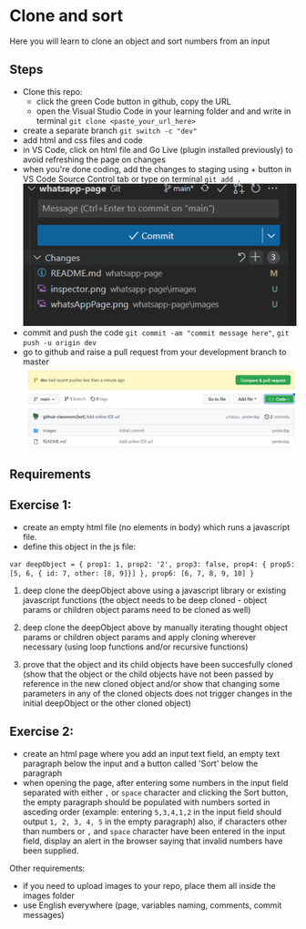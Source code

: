 # Clone and sort
Here you will learn to clone an object and sort numbers from an input

## Steps

- Clone this repo:
    - click the green Code button in github, copy the URL
    - open the Visual Studio Code in your learning folder and and write in terminal `git clone <paste_your_url_here>`
- create a separate branch `git switch -c "dev"`
- add html and css files and code
- in VS Code, click on html file and Go Live (plugin installed previously) to avoid refreshing the page on changes
- when you're done coding, add the changes to staging using + button in VS Code Source Control tab or type on terminal `git add .`
![VS Code staging](images/stage.png) 
- commit and push the code `git commit -am "commit message here"`, `git push -u origin dev`
- go to github and raise a pull request from your development branch to master
![Open PR](images/pullRequest.png) 

## Requirements
## Exercise 1:
- create an empty html file (no elements in body) which runs a javascript file.
- define this object in the js file:
```
var deepObject = { prop1: 1, prop2: '2', prop3: false, prop4: { prop5: [5, 6, { id: 7, other: [8, 9]}] }, prop6: [6, 7, 8, 9, 10] }
```
1. deep clone the deepObject above using a javascript library or existing javascript functions (the object needs to be deep cloned - object params or children object params need to be cloned as well)

2. deep clone the deepObject above by manually iterating thought object params or children object params and apply cloning wherever necessary (using loop functions and/or recursive functions)

3. prove that the object and its child objects have been succesfully cloned (show that the object or the child objects have not been passed by reference in the new cloned object and/or show that changing some parameters in any of the cloned objects does not trigger changes in the initial deepObject or the other cloned object)​

## Exercise 2:
- create an html page where you add an input text field, an empty text paragraph below the input and a button called 'Sort' below the paragraph
- when opening the page, after entering some numbers in the input field separated with either `,` or `space` character and clicking the Sort button, the empty paragraph should be populated with numbers sorted in asceding order (example: entering `5,3,4,1,2` in the input field should output `1, 2, 3, 4, 5` in the empty paragraph) also, if characters other than numbers or `,` and `space` character have been entered in the input field, display an alert in the browser saying that invalid numbers have been supplied.

Other requirements:
- if you need to upload images to your repo, place them all inside the images folder
- use English everywhere (page, variables naming, comments, commit messages)
